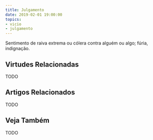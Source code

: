 ```yaml
---
title: Julgamento
date: 2019-02-01 19:00:00
topics: 
- vicio
- julgamento
---
```


Sentimento de raiva extrema ou cólera contra alguém ou algo; fúria, indignação.

## Virtudes Relacionadas
TODO

## Artigos Relacionados
TODO

## Veja Também
TODO
